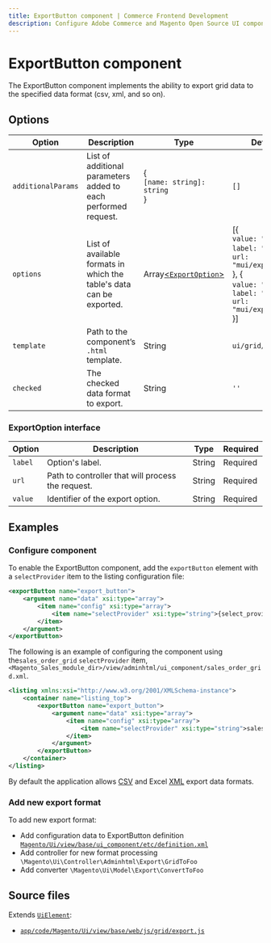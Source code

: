 ```yaml
---
title: ExportButton component | Commerce Frontend Development
description: Configure Adobe Commerce and Magento Open Source UI components and integrate them with other components.
---
```


# ExportButton component

The ExportButton component implements the ability to export grid data to the specified data format (csv, xml, and so on).

## Options

| Option | Description | Type | Default Value |
| --- | --- | --- | --- |
| `additionalParams` | List of additional parameters added to each performed request. | {<br />`[name: string]: string`<br />} | `[]` |
| `options` | List of available formats in which the table's data can be exported. | Array[&lt;`ExportOption`&gt;](#exportoption) | [{<br />`value: "csv",`<br />`label: "CSV"`,<br />`url: "mui/export/gridToCsv"`<br />}, {<br />`value: "xml"`,<br />`label: "Excel XML",`<br />`url: "mui/export/gridToXml"`<br />}] |
| `template` | Path to the component’s `.html` template. | String | `ui/grid/exportButton` |
| `checked` | The checked data format to export. | String | `''` |

### ExportOption interface

| Option | Description | Type | Required |
| --- | --- | --- | --- |
| `label` | Option's label. | String | Required |
| `url` | Path to controller that will process the request. | String | Required |
| `value` | Identifier of the export option. | String | Required |

## Examples

### Configure component

To enable the ExportButton component, add the `exportButton` element with a `selectProvider` item to the listing configuration file:

```xml
<exportButton name="export_button">
    <argument name="data" xsi:type="array">
        <item name="config" xsi:type="array">
            <item name="selectProvider" xsi:type="string">{select_provider_path}</item>
        </item>
    </argument>
</exportButton>
```

The following is an example of configuring the component using the`sales_order_grid` `selectProvider` item, `<Magento_Sales_module_dir>/view/adminhtml/ui_component/sales_order_grid.xml`.

```xml
<listing xmlns:xsi="http://www.w3.org/2001/XMLSchema-instance">
    <container name="listing_top">
        <exportButton name="export_button">
            <argument name="data" xsi:type="array">
                <item name="config" xsi:type="array">
                    <item name="selectProvider" xsi:type="string">sales_order_grid.sales_order_grid.sales_order_columns.ids</item>
                </item>
            </argument>
        </exportButton>
    </container>
</listing>
```

By default the application allows [CSV](https://glossary.magento.com/csv) and Excel [XML](https://glossary.magento.com/xml) export data formats.

### Add new export format

To add new export format:

*  Add configuration data to ExportButton definition [`Magento/Ui/view/base/ui_component/etc/definition.xml`](https://github.com/magento/magento2/blob/2.4/app/code/Magento/Ui/view/base/ui_component/etc/definition.xml)
*  Add controller for new format processing `\Magento\Ui\Controller\Adminhtml\Export\GridToFoo`
*  Add converter `\Magento\Ui\Model\Export\ConvertToFoo`

## Source files

Extends [`UiElement`](concepts/element.md):

*  [`app/code/Magento/Ui/view/base/web/js/grid/export.js`](https://github.com/magento/magento2/blob/2.4/app/code/Magento/Ui/view/base/web/js/grid/export.js)
